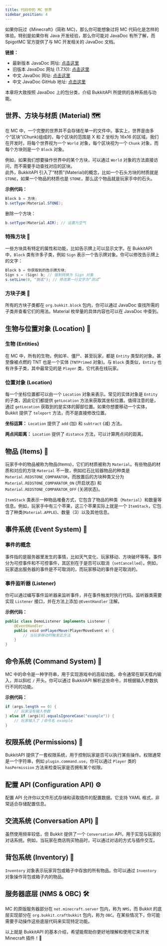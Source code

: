 ```yaml
---
title: 代码中的 MC 世界
sidebar_position: 4
---
```


如果你玩过《Minecraft》(简称 MC)，那么你可能想象过将 MC 代码化是怎样的体验。特别是如果你有 Java 开发经验，那么你可能对 JavaDoc 有所了解，而 SpigotMC 官方提供了与 MC 开发相关的 JavaDoc 文档。

**链接：**

- 最新版本 JavaDoc 网址: [点击这里](https://hub.spigotmc.org/javadocs/spigot/)
- 旧版本 JavaDoc 网址 (1.7.10): [点击这里](http://jd.bukkit.org/)
- 中文 JavaDoc 网址: [点击这里](https://bukkit.windit.net/javadoc/)
- 中文 JavaDoc GitHub 地址: [点击这里](https://github.com/BukkitAPI-Translation-Group/Chinese_BukkitAPI)

本章将大致按照 JavaDoc 上的包分类，介绍 BukkitAPI 所提供的各种系统与功能。

## 世界、方块与材质 (Material) 🗺️

在 MC 中，一个完整的世界并不会存储在单一的文件中。事实上，世界是由多个“区块”(Chunk)组成的，每个区块的范围是 X 和 Z 坐标为 16x16 的区域。我们在开发时，将每个世界视为一个 `World` 对象，每个区块视为一个 `Chunk` 对象，而每个方块则是一个 `Block` 对象。

例如，如果我们想要操作世界中的某个方块，可以通过 `World` 对象的方法直接访问，而不需要手动查找对应的区块。  
此外，BukkitAPI 引入了“材质”(Material)的概念，比如一个石头方块的材质就是 `STONE`，如果一个物品的材质也是 `STONE`，那么这个物品就是玩家手中的石头。

**示例代码：**

```java
Block b = 方块;
b.setType(Material.STONE);
```

删除一个方块：

```java
b.setType(Material.AIR); // 设置为空气
```

### 特殊方块 🌟

一些方块具有特定的属性和功能，比如告示牌上可以显示文字。在 BukkitAPI 中，`Block` 类有许多子类，例如 `Sign` 表示一个告示牌对象。你可以修改告示牌上的文字：

```java
Block b = 你获取到的告示牌方块;
Sign s = (Sign) b; // 强制转换为 Sign 对象
s.setLine(0, "测试"); // 修改第一行文字为“测试”
```

### 方块子类 🔨

所有的方块子类都在 `org.bukkit.block` 包内，你可以通过 JavaDoc 查找所需的子类并查看它们的用法。Material 枚举量的具体内容也可以在 JavaDoc 中查到。

## 生物与位置对象 (Location) 🐑

### 生物 (Entities)

在 MC 中，所有的生物，例如羊、僵尸、甚至玩家，都是 `Entity` 类型的对象。甚至像被点燃的 TNT 也是一个实体 (`TNTPrimed` 对象)。与 `Block` 类类似，`Entity` 也有许多子类，其中最常见的是 `Player` 类，它代表在线玩家。

### 位置对象 (Location)

每一个坐标位置都可以由一个 `Location` 对象来表示。常见的实体对象是 `Entity` 的子类，因此它们都提供 `getLocation` 方法来获取其坐标位置。值得注意的是，通过 `getLocation` 获取到的是实体的脚部位置。如果你想要移动一个实体，Bukkit 提供了 `teleport` 方法，而不是直接修改位置。

**坐标运算：** `Location` 提供了 `add` (加) 和 `subtract` (减) 方法。

**两点间距离：** `Location` 提供了 `distance` 方法，可以计算两点间的距离。

## 物品 (Items) 🎒

玩家手中的物品被称为物品(Items)，它们的材质被称为 `Material`。有些物品的材质和对应的方块 `Material` 不一致，例如红石比较器物品的种类是 `Material.REDSTONE_COMPARATOR`，而放置后的方块种类又分为 `Material.REDSTONE_COMPARATOR_ON` (开启状态) 和 `Material.REDSTONE_COMPARATOR_OFF` (关闭状态)。

`ItemStack` 类表示一种物品堆叠方式，它包含了物品的种类（`Material`）和数量等信息。例如，玩家手中有三个苹果，这三个苹果实际上就是一个 `ItemStack`，它包含了种类(`Material.APPLE`)、数量（3）以及其他信息。

## 事件系统 (Event System) 🎉

### 事件的概念

事件指的是服务器里发生的事情，比如天气变化、玩家移动、方块破坏等等。事件分为可控事件和不可控事件，其区别在于是否可以取消（`setCancelled`）。例如，玩家退出服务器的事件是不可取消的，而玩家移动的事件是可取消的。

### 事件监听器 (Listener)

你可以通过编写事件监听器来监听事件，并在事件触发时执行代码。监听器类需要实现 `Listener` 接口，并在方法上添加 `@EventHandler` 注解。

**示例代码：**

```java
public class DemoListener implements Listener {
    @EventHandler
    public void onPlayerMove(PlayerMoveEvent e) {
        // 当玩家移动时触发此方法
    }
}
```

## 命令系统 (Command System) 💬

MC 中的命令是一种字符串，用于实现游戏中的高级功能。命令通常在聊天框内输入，并以斜杠 `/` 开头。你可以通过 BukkitAPI 解析这些命令，并根据输入参数执行不同的功能。

**示例代码：**

```java
if (args.length == 0) {
    // 玩家没有输入参数
} else if (args[0].equalsIgnoreCase("example")) {
    // 玩家输入了 /命令名 example
}
```

## 权限系统 (Permissions) 🔐

BukkitAPI 提供了一套权限系统，用于控制玩家是否可以执行某些操作。权限通常是一个字符串，例如 `plugin.command.use`，你可以通过 `Player` 类的 `hasPermission` 方法来检查玩家是否拥有某个权限。

## 配置 API (Configuration API) ⚙️

配置 API 允许你以文件形式存储和读取插件的配置数据。它支持 YAML 格式，非常适合存储配置信息。

## 交流系统 (Conversation API) 💬

虽然使用频率较低，但 Bukkit 提供了一个 `Conversation` API，用于实现与玩家的对话系统。例如，当玩家在商店购买物品时，可以通过对话的方式与插件交互。

## 背包系统 (Inventory) 🎒

`Inventory` 对象表示玩家背包或箱子中存放的所有物品。你可以通过 `Inventory` 对象操作背包或箱子内的物品。

## 服务器底层 (NMS & OBC) 🛠️

MC 的原版服务器部分在 `net.minecraft.server` 包内，称为 `NMS`，而 Bukkit 的底层实现部分在 `org.bukkit.craftbukkit` 包内，称为 `OBC`。在某些情况下，你可能需要手动操作这些底层代码来实现特定功能。

以上就是 BukkitAPI 的基本介绍，希望能帮助你更好地理解和使用它来开发 Minecraft 插件！🚀
